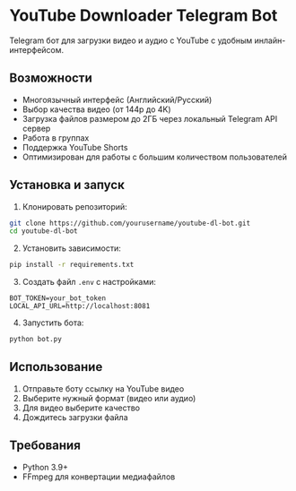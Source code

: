 # YouTube Downloader Telegram Bot

Telegram бот для загрузки видео и аудио с YouTube с удобным инлайн-интерфейсом.

## Возможности
- Многоязычный интерфейс (Английский/Русский)
- Выбор качества видео (от 144p до 4K)
- Загрузка файлов размером до 2ГБ через локальный Telegram API сервер
- Работа в группах
- Поддержка YouTube Shorts
- Оптимизирован для работы с большим количеством пользователей

## Установка и запуск

1. Клонировать репозиторий:
```bash
git clone https://github.com/yourusername/youtube-dl-bot.git
cd youtube-dl-bot
```

2. Установить зависимости:
```bash
pip install -r requirements.txt
```

3. Создать файл `.env` с настройками:
```env
BOT_TOKEN=your_bot_token
LOCAL_API_URL=http://localhost:8081
```

4. Запустить бота:
```bash
python bot.py
```

## Использование
1. Отправьте боту ссылку на YouTube видео
2. Выберите нужный формат (видео или аудио)
3. Для видео выберите качество
4. Дождитесь загрузки файла

## Требования
- Python 3.9+
- FFmpeg для конвертации медиафайлов 